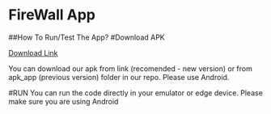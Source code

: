 # FireWall App


##How To Run/Test The App?
#Download APK

<a href="https://drive.google.com/file/d/1-tL711j-F-Z8CfiupdcoBxDjAJEfqAvx/view?usp=sharing">Download Link</a>


You can download our apk from link (recomended - new version) or from apk_app (previous version) folder in our repo. Please use Android.

#RUN
You can run the code directly in your emulator or edge device. Please make sure you are using Android
